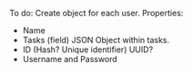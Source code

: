 To do:
Create object for each user.
Properties:
- Name
- Tasks (field) JSON Object within tasks.
- ID (Hash? Unique identifier) UUID?
- Username and Password

